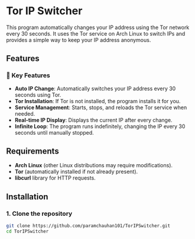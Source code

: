 # Tor IP Switcher

This program automatically changes your IP address using the Tor network every 30 seconds. It uses the Tor service on Arch Linux to switch IPs and provides a simple way to keep your IP address anonymous.

## Features

### 🌟 Key Features
- **Auto IP Change**: Automatically switches your IP address every 30 seconds using Tor.
- **Tor Installation**: If Tor is not installed, the program installs it for you.
- **Service Management**: Starts, stops, and reloads the Tor service when needed.
- **Real-time IP Display**: Displays the current IP after every change.
- **Infinite Loop**: The program runs indefinitely, changing the IP every 30 seconds until manually stopped.

## Requirements

- **Arch Linux** (other Linux distributions may require modifications).
- **Tor** (automatically installed if not already present).
- **libcurl** library for HTTP requests.
  
## Installation

### 1. Clone the repository

```bash
git clone https://github.com/paramchauhan101/TorIPSwitcher.git
cd TorIPSwitcher
